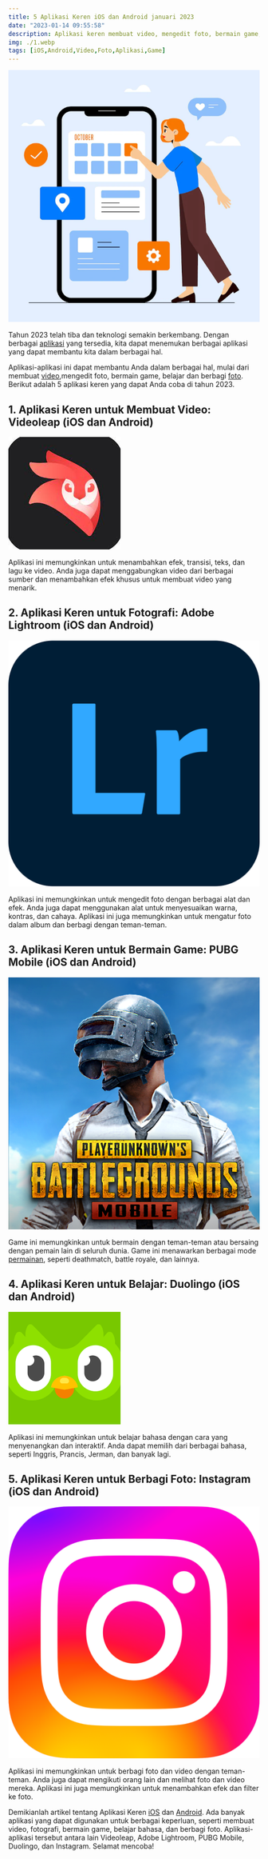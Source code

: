 ```yaml
---
title: 5 Aplikasi Keren iOS dan Android januari 2023
date: "2023-01-14 09:55:58"
description: Aplikasi keren membuat video, mengedit foto, bermain game, belajar dan berbagi fotot. Aplikasi-aplikasi tersebut antara lain Videoleap, Adobe Lightroom, PUBG Mobile, Duolingo, dan Instagram.
img: ./1.webp
tags: [iOS,Android,Video,Foto,Aplikasi,Game]
---
```


![Aplikasi Keren iOS dan Android](1.webp)

Tahun 2023 telah tiba dan teknologi semakin berkembang. Dengan berbagai [aplikasi](https://wappur.my.id/tags/aplikasi/) yang tersedia, kita dapat menemukan berbagai aplikasi yang dapat membantu kita dalam berbagai hal. 

Aplikasi-aplikasi ini dapat membantu Anda dalam berbagai hal, mulai dari membuat [video](https://wappur.my.id/tags/video/),mengedit foto, bermain game, belajar dan berbagi [foto](https://wappur.my.id/tags/foto/). Berikut adalah 5 aplikasi keren yang dapat Anda coba di tahun 2023.

## 1. Aplikasi Keren untuk Membuat Video: Videoleap (iOS dan Android)

![Videoleap](v.jpg)

Aplikasi ini memungkinkan untuk menambahkan efek, transisi, teks, dan lagu ke video. Anda juga dapat menggabungkan video dari berbagai sumber dan menambahkan efek khusus untuk membuat video yang menarik.

## 2. Aplikasi Keren untuk Fotografi: Adobe Lightroom (iOS dan Android)

![Adobe Lightroom](al.png)

Aplikasi ini memungkinkan untuk mengedit foto dengan berbagai alat dan efek. Anda juga dapat menggunakan alat untuk menyesuaikan warna, kontras, dan cahaya. Aplikasi ini juga memungkinkan untuk mengatur foto dalam album dan berbagi dengan teman-teman.

## 3. Aplikasi Keren untuk Bermain Game: PUBG Mobile (iOS dan Android)

![Pubg](pubg.png)

Game ini memungkinkan untuk bermain dengan teman-teman atau bersaing dengan pemain lain di seluruh dunia. Game ini menawarkan berbagai mode [permainan](https://wappur.my.id/tags/game/), seperti deathmatch, battle royale, dan lainnya.

## 4. Aplikasi Keren untuk Belajar: Duolingo (iOS dan Android)

![Duolingo](duolingo.png)

Aplikasi ini memungkinkan untuk belajar bahasa dengan cara yang menyenangkan dan interaktif. Anda dapat memilih dari berbagai bahasa, seperti Inggris, Prancis, Jerman, dan banyak lagi.

## 5. Aplikasi Keren untuk Berbagi Foto: Instagram (iOS dan Android)

![Instagram](ig.webp)

Aplikasi ini memungkinkan untuk berbagi foto dan video dengan teman-teman. Anda juga dapat mengikuti orang lain dan melihat foto dan video mereka. Aplikasi ini juga memungkinkan untuk menambahkan efek dan filter ke foto.

Demikianlah artikel tentang Aplikasi Keren [iOS](https://wappur.my.id/tags/ios/) dan [Android](https://wappur.my.id/tags/android/). Ada banyak aplikasi yang dapat digunakan untuk berbagai keperluan, seperti membuat video, fotografi, bermain game, belajar bahasa, dan berbagi foto. Aplikasi-aplikasi tersebut antara lain Videoleap, Adobe Lightroom, PUBG Mobile, Duolingo, dan Instagram. Selamat mencoba!

